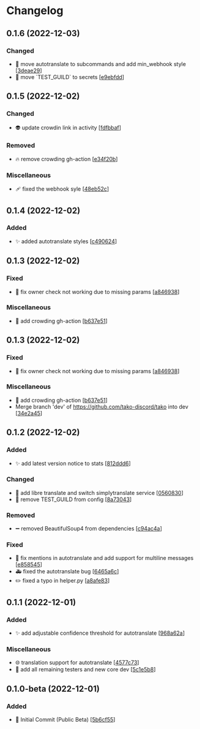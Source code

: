 # Changelog

<a name="0.1.6"></a>
## 0.1.6 (2022-12-03)

### Changed

- 🚸 move autotranslate to subcommands and add min_webhook style [[3deae29](https://github.com/tako-discord/tako/commit/3deae29611534bd75462fd9229d1a2822e18fa4a)]
- 🔧 move &#x60;TEST_GUILD&#x60; to secrets [[e9ebfdd](https://github.com/tako-discord/tako/commit/e9ebfdd17aac991b72cfe8967e221d3f4eea9c8d)]


<a name="0.1.5"></a>
## 0.1.5 (2022-12-02)

### Changed

- 👽 update crowdin link in activity [[fdfbbaf](https://github.com/tako-discord/tako/commit/fdfbbaf2ebd545941e8b3c85a0fe870568923c69)]

### Removed

- 🔥 remove crowding gh-action [[e34f20b](https://github.com/tako-discord/tako/commit/e34f20b9ff1714f92db5f3a6f2365a5307f6f14c)]

### Miscellaneous

- 🩹 fixed the webhook syle [[48eb52c](https://github.com/tako-discord/tako/commit/48eb52c92eb4b1b99fa0b8a189a26427f210658d)]


<a name="0.1.4"></a>
## 0.1.4 (2022-12-02)

### Added

- ✨ added autotranslate styles [[c490624](https://github.com/tako-discord/tako/commit/c490624334671808903e75b4529c22c52f7d9bb2)]


<a name="0.1.3"></a>
## 0.1.3 (2022-12-02)

### Fixed

- 🐛 fix owner check not working due to missing params [[a846938](https://github.com/tako-discord/tako/commit/a8469381ce0971ce73458eb4bcc8e15e96fe2898)]

### Miscellaneous

-  👷 add crowding gh-action [[b637e51](https://github.com/tako-discord/tako/commit/b637e51c3d41a24c24b8a9558cf0388c499ad086)]


<a name="0.1.3"></a>
## 0.1.3 (2022-12-02)

### Fixed

- 🐛 fix owner check not working due to missing params [[a846938](https://github.com/tako-discord/tako/commit/a8469381ce0971ce73458eb4bcc8e15e96fe2898)]

### Miscellaneous

-  👷 add crowding gh-action [[b637e51](https://github.com/tako-discord/tako/commit/b637e51c3d41a24c24b8a9558cf0388c499ad086)]
-  Merge branch &#x27;dev&#x27; of https://github.com/tako-discord/tako into dev [[34e2a45](https://github.com/tako-discord/tako/commit/34e2a458f1f90f7791677eac6359a0d0f19a10c2)]


<a name="0.1.2"></a>
## 0.1.2 (2022-12-02)

### Added

- ✨ add latest version notice to stats [[812ddd6](https://github.com/tako-discord/tako/commit/812ddd6db4f7aa85e741aa84ad24894e02a9c369)]

### Changed

- 🔧 add libre translate and switch simplytranslate service [[0560830](https://github.com/tako-discord/tako/commit/056083057bbc7a3b5b88ba2b9a02b28182c25bfd)]
- 🔧 remove TEST_GUILD from config [[8a73043](https://github.com/tako-discord/tako/commit/8a730431ec64670e7a5f965ed7aeb94cdc74ae88)]

### Removed

- ➖ removed BeautifulSoup4 from dependencies [[c94ac4a](https://github.com/tako-discord/tako/commit/c94ac4a527f18a82923d8955e487b9d44f81e819)]

### Fixed

- 🐛 fix mentions in autotranslate and add support for multiline messages [[e858545](https://github.com/tako-discord/tako/commit/e858545d86f5c23eb930189f4c408888f14f7287)]
- 🚑 fixed the autotranslate bug [[6465a6c](https://github.com/tako-discord/tako/commit/6465a6cac8c3d885d278b42af60f8d551aac8a5a)]
- ✏️ fixed a typo in helper.py [[a8afe83](https://github.com/tako-discord/tako/commit/a8afe834439c3fb2e6b764fd444cb08c4abefa57)]


<a name="0.1.1"></a>
## 0.1.1 (2022-12-01)

### Added

- ✨ add adjustable confidence threshold for autotranslate [[968a62a](https://github.com/tako-discord/tako/commit/968a62ab912301ea23769d15b01ef227f1ec6ee0)]


### Miscellaneous

- 🌐 translation support for autotranslate [[4577c73](https://github.com/tako-discord/tako/commit/4577c73893270030de29e51dcfa11c4bed66cbdd)]
- 👥 add all remaining testers and new core dev [[5c1e5b8](https://github.com/tako-discord/tako/commit/5c1e5b8064bf01235e8a819ec52c9d020b1ef146)]


<a name="0.1.0-beta"></a>
## 0.1.0-beta (2022-12-01)

### Added

- 🎉 Initial Commit (Public Beta) [[5b6cf55](https://github.com/tako-discord/tako/commit/5b6cf5562f42daa636966d25a1d87c4a9d4fc47a)]

